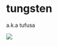 # tungsten 
a.k.a tufusa

![](https://github-readme-stats.vercel.app/api/top-langs/?username=tufusa&count_private=true&layout=compact&langs_count=20)
